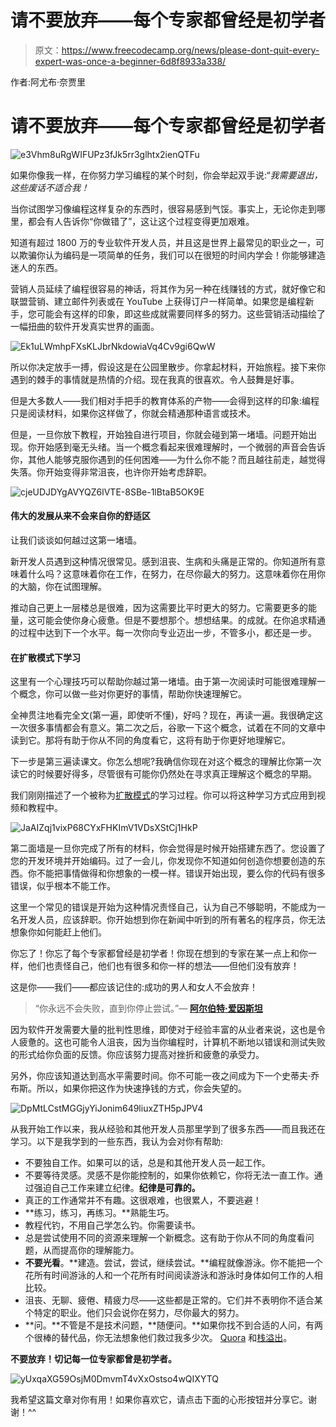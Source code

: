 # 请不要放弃——每个专家都曾经是初学者

> 原文：<https://www.freecodecamp.org/news/please-dont-quit-every-expert-was-once-a-beginner-6d8f8933a338/>

作者:阿尤布·奈贾里

# 请不要放弃——每个专家都曾经是初学者

![e3Vhm8uRgWIFUPz3fJk5rr3glhtx2ienQTFu](img/bd263402be20e69c29bb20b301386d8e.png)

如果你像我一样，在你努力学习编程的某个时刻，你会举起双手说:“*我需要退出，这些废话不适合我！*

当你试图学习像编程这样复杂的东西时，很容易感到气馁。事实上，无论你走到哪里，都会有人告诉你“你做错了”，这让这个过程变得更加艰难。

知道有超过 1800 万的专业软件开发人员，并且这是世界上最常见的职业之一，可以欺骗你认为编码是一项简单的任务，我们可以在很短的时间内学会！你能够建造迷人的东西。

营销人员延续了编程很容易的神话，将其作为另一种在线赚钱的方式，就好像它和联盟营销、建立邮件列表或在 YouTube 上获得订户一样简单。如果您是编程新手，您可能会有这样的印象，即这些成就需要同样多的努力。这些营销活动描绘了一幅扭曲的软件开发真实世界的画面。

![Ek1uLWmhpFXsKLJbrNkdowiaVq4Cv9gi6QwW](img/e6ae0b0584a142d847692984bb4baad4.png)

所以你决定放手一搏，假设这是在公园里散步。你拿起材料，开始旅程。接下来你遇到的棘手的事情就是热情的介绍。现在我真的很喜欢。令人鼓舞是好事。

但是大多数人——我们相对手把手的教育体系的产物——会得到这样的印象:编程只是阅读材料，如果你这样做了，你就会精通那种语言或技术。

但是，一旦你放下教程，开始独自进行项目，你就会碰到第一堵墙。问题开始出现。你开始感到毫无头绪。当一个概念看起来很难理解时，一个微弱的声音会告诉你，其他人能够克服你遇到的任何困难——为什么你不能？而且越往前走，越觉得失落。你开始变得非常沮丧，也许你开始考虑辞职。

![cjeUDJDYgAVYQZ6lVTE-8SBe-1lBtaB5OK9E](img/700c65c09ab015ffd1803f3c00aa125d.png)

#### 伟大的发展从来不会来自你的舒适区

让我们谈谈如何越过这第一堵墙。

新开发人员遇到这种情况很常见。感到沮丧、生病和头痛是正常的。你知道所有意味着什么吗？这意味着你在工作，在努力，在尽你最大的努力。这意味着你在用你的大脑，你在试图理解。

推动自己更上一层楼总是很难，因为这需要比平时更大的努力。它需要更多的能量，这可能会使你身心疲惫。但是不要想那个。想想结果。的成就。在你追求精通的过程中达到下一个水平。每一次你向专业迈出一步，不管多小，都还是一步。

#### 在扩散模式下学习

这里有一个心理技巧可以帮助你越过第一堵墙。由于第一次阅读时可能很难理解一个概念，你可以做一些对你更好的事情，帮助你快速理解它。

全神贯注地看完全文(第一遍，即使听不懂)，好吗？现在，再读一遍。我很确定这一次很多事情都会有意义。第二次之后，谷歌一下这个概念，试着在不同的文章中读到它。那将有助于你从不同的角度看它，这将有助于你更好地理解它。

下一步是第三遍读课文。你怎么想呢?我确信你现在对这个概念的理解比你第一次读它的时候要好得多，尽管很有可能你仍然处在寻求真正理解这个概念的早期。

我们刚刚描述了一个被称为[扩散模式](https://staciechoice1010.wordpress.com/2014/08/08/focused-vs-diffused-mode/)的学习过程。你可以将这种学习方式应用到视频和教程中。

![JaAIZqj1vixP68CYxFHKImV1VDsXStCj1HkP](img/5bc905e6e810c7dd79f7d29d55abf932.png)

第二面墙是一旦你完成了所有的材料，你会觉得是时候开始搭建东西了。您设置了您的开发环境并开始编码。过了一会儿，你发现你不知道如何创造你想要创造的东西。你不能把事情做得和你想象的一模一样。错误开始出现，要么你的代码有很多错误，似乎根本不能工作。

这里一个常见的错误是开始为这种情况责怪自己，认为自己不够聪明，不能成为一名开发人员，应该辞职。你开始想到你在新闻中听到的所有著名的程序员，你无法想象你如何能赶上他们。

你忘了！你忘了每个专家都曾经是初学者！你现在想到的专家在某一点上和你一样，他们也责怪自己，他们也有很多和你一样的想法——但他们没有放弃！

这是你——我们——都应该记住的:成功的男人和女人不会放弃！

> “你永远不会失败，直到你停止尝试。”― [**阿尔伯特·爱因斯坦**](http://www.goodreads.com/author/show/9810.Albert_Einstein)

因为软件开发需要大量的批判性思维，即使对于经验丰富的从业者来说，这也是令人疲惫的。这也可能令人沮丧，因为当你编程时，计算机不断地以错误和测试失败的形式给你负面的反馈。你应该努力提高对挫折和疲惫的承受力。

另外，你应该知道达到高水平需要时间。你不可能一夜之间成为下一个史蒂夫·乔布斯。所以，如果你把这作为快速挣钱的方式，你会失望的。

![DpMtLCstMGGjyYiJonim649liuxZTH5pJPV4](img/6312d554b9b0832e7f428cc9ac364151.png)

从我开始工作以来，我从经验和其他开发人员那里学到了很多东西——而且我还在学习。以下是我学到的一些东西，我认为会对你有帮助:

*   不要独自工作。如果可以的话，总是和其他开发人员一起工作。
*   不要等待灵感。灵感不是你能控制的，如果你依赖它，你将无法一直工作。通过强迫自己工作来建立纪律。**纪律是可靠的。**
*   真正的工作通常并不有趣。这很艰难，也很累人，不要逃避！
*   **练习，练习，再练习。**熟能生巧。
*   教程代钓，不用自己学怎么钓。你需要读书。
*   总是尝试使用不同的资源来理解一个新概念。这有助于你从不同的角度看问题，从而提高你的理解能力。
*   **不要光看**。**建造。尝试，尝试，继续尝试。**编程就像游泳。你不能把一个花所有时间游泳的人和一个花所有时间阅读游泳和游泳时身体如何工作的人相比较。
*   沮丧、无聊、疲倦、精疲力尽——这些都是正常的。它们并不表明你不适合某个特定的职业。他们只会说你在努力，尽你最大的努力。
*   **问。**不管是不是技术问题，**随便问。**如果你找不到合适的人问，有两个很棒的替代品，你无法想象他们救过我多少次。 [Quora](https://www.quora.com/) 和[栈溢出](http://www.stackoverflow.com/)。

**不要放弃！**切记**每一位专家都曾是初学者。**

![yUxqaXG59OsjM0DmvmT4vXxOstso4wQIXYTQ](img/a26e326b8cc34c8e9dd94fa97e67e67a.png)

我希望这篇文章对你有用！如果你喜欢它，请点击下面的心形按钮并分享它。谢谢！^^